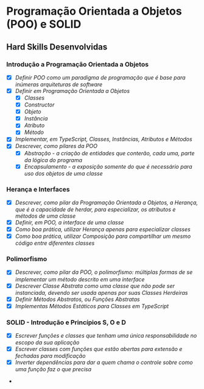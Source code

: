 # Programação Orientada a Objetos (POO) e SOLID

## Hard Skills Desenvolvidas

### Introdução a Programação Orientada a Objetos

- [X] _Definir POO como um paradigma de programação que é base para inúmeras arquiteturas de software_
- [X] _Definir em Programação Orientada a Objetos_
  - [X] _Classes_
  - [X] _Constructor_
  - [X] _Objeto_
  - [X] _Instância_
  - [X] _Atributo_
  - [X] _Método_
- [X] _Implementar, em TypeScript, Classes, Instâncias, Atributos e Métodos_
- [X] _Descrever, como pilares da POO_
  - [X] _Abstração - a criação de entidades que conterão, cada uma, parte da lógica do programa_
  - [X] _Encapsulamento - a exposição somente do que é necessário para uso dos objetos de uma classe_

### Herança e Interfaces

- [X] _Descrever, como pilar da Programação Orientada a Objetos, a Herança, que é a capacidade de herdar, para especializar, os atributos e métodos de uma classe_
- [X] _Definir, em POO, a interface de uma classe_
- [X] _Como boa prática, utilizar Herança apenas para especializar classes_
- [X] _Como boa prática, utilizar Composição para compartilhar um mesmo código entre diferentes classes_

### Polimorfismo

- [X] _Descrever, como pilar da POO, o polimorfismo: múltiplas formas de se implementar um método descrito em uma interface_
- [X] _Descrever Classe Abstrata como uma classe que não pode ser instanciada, devendo ser usada apenas por suas Classes Herdeiras_
- [X] _Definir Métodos Abstratos, ou Funções Abstratas_
- [X] _Implementas Métodos Estáticos para Classes em TypeScript_

### SOLID - Introdução e Princípios S, O e D

- [X] _Escrever funções e classes que tenham uma única responsabilidade no escopo da sua aplicação_
- [X] _Escrever classes com funções que estão abertas para extensão e fechadas para modificação_
- [X] _Inverter dependências para dar a quem chama o controle sobre como uma função faz o que precisa_
- 